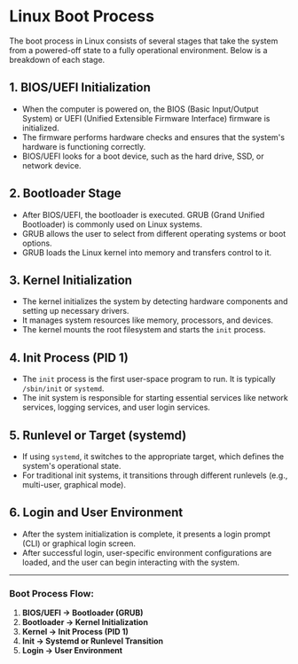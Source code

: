# Linux Boot Process

The boot process in Linux consists of several stages that take the system from a powered-off state to a fully operational environment. Below is a breakdown of each stage.

## 1. BIOS/UEFI Initialization
   - When the computer is powered on, the BIOS (Basic Input/Output System) or UEFI (Unified Extensible Firmware Interface) firmware is initialized.
   - The firmware performs hardware checks and ensures that the system's hardware is functioning correctly.
   - BIOS/UEFI looks for a boot device, such as the hard drive, SSD, or network device.

## 2. Bootloader Stage
   - After BIOS/UEFI, the bootloader is executed. GRUB (Grand Unified Bootloader) is commonly used on Linux systems.
   - GRUB allows the user to select from different operating systems or boot options.
   - GRUB loads the Linux kernel into memory and transfers control to it.

## 3. Kernel Initialization
   - The kernel initializes the system by detecting hardware components and setting up necessary drivers.
   - It manages system resources like memory, processors, and devices.
   - The kernel mounts the root filesystem and starts the `init` process.

## 4. Init Process (PID 1)
   - The `init` process is the first user-space program to run. It is typically `/sbin/init` or `systemd`.
   - The init system is responsible for starting essential services like network services, logging services, and user login services.

## 5. Runlevel or Target (systemd)
   - If using `systemd`, it switches to the appropriate target, which defines the system's operational state.
   - For traditional init systems, it transitions through different runlevels (e.g., multi-user, graphical mode).

## 6. Login and User Environment
   - After the system initialization is complete, it presents a login prompt (CLI) or graphical login screen.
   - After successful login, user-specific environment configurations are loaded, and the user can begin interacting with the system.

---

### Boot Process Flow:

1. **BIOS/UEFI → Bootloader (GRUB)**
2. **Bootloader → Kernel Initialization**
3. **Kernel → Init Process (PID 1)**
4. **Init → Systemd or Runlevel Transition**
5. **Login → User Environment**
 